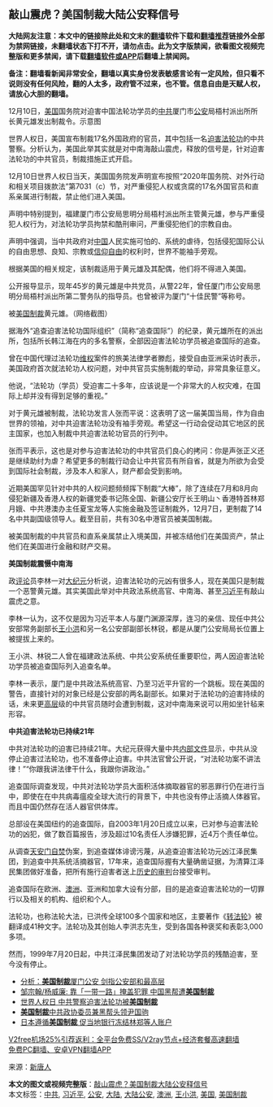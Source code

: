  <h2>敲山震虎？美国制裁大陆公安释信号</h2> <p class="notice"><b>大陆网友注意：本文中的链接除此处和文末的<a href="https://github.com/bannedbook/fanqiang" >翻墙</a>软件下载和<a href="https://github.com/killgcd/justmysocks/blob/master/README.md">翻墙推荐</a>链接外全部为禁网链接，未翻墙状态下打不开，请勿点击。此为文字版禁闻，欲看图文视频完整版和更多禁闻，请下载<a href="https://github.com/bannedbook/fanqiang">翻墙软件或APP</a>后翻墙上禁闻网。</p><p>备注：翻墙看新闻非常安全，翻墙以真实身份发表敏感言论有一定风险，但只看不说则没有任何风险，翻的人太多，政府管不过来，也不管。信息自由是天赋人权，请放心大胆的翻墙。</b></p>  <div class="entry"> <p id="conimg">12月10日，<a href="https://www.bannedbook.org/bnews/tag/%e7%be%8e%e5%9b%bd/" class="st_tag internal_tag" rel="tag" title="标签 美国 下的日志">美国</a>国务院对迫害中国法轮功学员的<a href="https://www.bannedbook.org/bnews/tag/%e4%b8%ad%e5%85%b1/" class="st_tag internal_tag" rel="tag" title="标签 中共 下的日志">中共</a>厦门市<a href="https://www.bannedbook.org/bnews/tag/%e5%85%ac%e5%ae%89/" class="st_tag internal_tag" rel="tag" title="标签 公安 下的日志">公安</a>局梧村派出所所长黄元雄发出制裁令。示意图</p> <p>世界人权日，美国宣布制裁17名外国政府的官员，其中包括一名<span class='wp_keywordlink'><a href="https://www.bannedbook.org/forum11/topic278.html" title="评江泽民与中共相互利用迫害法轮功" target="_blank">迫害法轮功</a></span>的中共警察。分析认为，美国此举其实就是对中南海敲山震虎，释放的信号是，针对迫害法轮功的中共官员，制裁措施正式开启。</p> <p>12月10日世界人权日当天，美国国务院发声明宣布按照“2020年国务院、对外行动和相关项目拨款法”第7031（c）节，对严重侵犯人权或贪腐的17名外国官员和直系亲属进行制裁，禁止他们进入美国。</p> <p>声明中特别提到，福建厦门市公安局思明分局梧村派出所主管黄元雄，参与严重侵犯人权行为，对法轮功学员拘禁和酷刑审问，严重侵犯他们的宗教自由。</p> <p>声明中强调，当中共政府对<span class='wp_keywordlink_affiliate'><a href="https://www.bannedbook.org/" title="中国" target="_blank">中国</a></span>人民实施可怕的、系统的虐待，包括侵犯国际公认的自由思想、良知、宗教或<span class='wp_keywordlink'><a href="https://www.bannedbook.org/forum11/topic307.html" title="禁片：在中国宗教信仰自由吗？" target="_blank">信仰自由</a></span>的权利时，世界不能袖手旁观。</p> <p>根据美国的相关规定，该制裁适用于黄元雄及其配偶，他们将不得进入美国。</p> <p>公开报导显示，现年45岁的黄元雄是中共党员，从警22年，曾任厦门市公安局思明分局梧村派出所第二警务队的指导员。也曾被评为厦门“十佳民警”等称号。</p>  <p>被<a href="https://www.bannedbook.org/bnews/tag/%E7%BE%8E%E5%9B%BD%E5%88%B6%E8%A3%81/" class="st_tag internal_tag" rel="tag" title="标签 美国制裁 下的日志">美国制裁</a>黄元雄。（网络截图）</p> <p>据海外“追查迫害法轮功国际组织”（简称“追查国际”）的纪录，黄元雄所在的派出所，包括所长韩江海在内的多名警察，全部因迫害法轮功学员被追查国际的追查。</p> <p>曾在中国代理过法轮功<span class='wp_keywordlink_affiliate'><a href="https://www.bannedbook.org/bnews/weiquan/" title="维权" target="_blank">维权</a></span>案件的旅美法律学者滕彪，接受自由亚洲采访时表示，美国政府首次就法轮功人权问题，对中共官员实施制裁的举动，非常具象征意义。</p> <p>他说，“法轮功（学员）受迫害二十多年，应该说是一个非常大的人权灾难，在国际上却并没有得到足够的重视。”</p> <p>对于黄元雄被制裁，法轮功发言人张而平说：这表明了这一届美国当局，作为自由世界的领袖，对中共迫害法轮功没有袖手旁观。希望这一行动会促动其它地区的民主国家，也加入制裁中共迫害法轮功官员的行列中。</p> <p>张而平表示，这也是对参与迫害法轮功的中共官员们良心的拷问：你是声张正义还是继续助纣为虐？希望更多的制裁行动会让中共官员有所自省，就是为所欲为会受到国际社会制裁，涉及本人和家人，财产都会受到影响。</p> <p>近期美国罕见针对中共的人权问题频频挥下制裁“大棒”，除了连续在7月和8月向侵犯新疆及香港人权的新疆党委书记陈全国、新疆公安厅长王明山丶香港特首林郑月娥、中共港澳办主任夏宝龙等人实施金融及签证制裁外，12月7日，更制裁了14名中共副国级领导人。截至目前，共有30名中港官员被美国制裁。</p>  <p>被美国制裁的中共官员和直系亲属禁止入境美国，并被冻结他们在美国资产，禁止他们在美国进行金融和财产交易。</p> <p><strong>美国制裁震慑中南海</strong></p> <p>政<span class='wp_keywordlink_affiliate'><a href="https://www.bannedbook.org/bnews/comments/" title="新闻评论" target="_blank">评论</a></span>员李林一对<span class='wp_keywordlink_affiliate'><a href="http://www.epochtimes.com/" title="大纪元" target="_blank">大纪元</a></span>分析说，迫害法轮功的元凶有很多人，现在美国只是制裁一个恶警黄元雄。其实美国此举对中共政法系统高官、中南海、甚至<a href="https://www.bannedbook.org/bnews/tag/%e4%b9%a0%e8%bf%91%e5%b9%b3/" class="st_tag internal_tag" rel="tag" title="标签 习近平 下的日志">习近平</a>有敲山震虎之意。</p> <p>李林一认为，这不仅是因为习近平本人与厦门渊源深厚，连习的亲信、现任中共公安部常务副部长<a href="https://www.bannedbook.org/bnews/tag/%e7%8e%8b%e5%b0%8f%e6%b4%aa/" class="st_tag internal_tag" rel="tag" title="标签 王小洪 下的日志">王小洪</a>和另一名公安部副部长林锐，都是从厦门公安局局长位置上被提拔上来的。</p> <p>王小洪、林锐二人曾在福建政法系统、中共公安系统任重要职位，两人因迫害法轮功学员被追查国际列入追查名单。</p> <p>李林一表示，厦门是中共政法系统高官、乃至习近平升官的一个跳板。现在美国的警告，直接针对的对象已经是公安部的两名副部长。如果对于法轮功的迫害持续的话，未来更<span class='wp_keywordlink_affiliate'><a href="https://www.bannedbook.org/bnews/ccpdope/" title="中共高层内幕" target="_blank">高层</a></span>级的中共官员随时会遭到制裁，这对中南海来说可以用如坐针毡来形容。</p> <p><strong>中共迫害法轮功已持续21年</strong></p>  <p>中共对法轮功的迫害已持续21年。大纪元获得大量中共<span class='wp_keywordlink'><a href="https://www.bannedbook.org/forum34/" title="中共内部文件 中共保密文件 解密文件" target="_blank">内部文件</a></span>显示，中共从没停止迫害过法轮功，也不准备停止迫害。中共法官曾公开说，“对法轮功案不讲法律！”“你跟我讲法律干什么，我跟你讲政治。”</p> <p>追查国际调查发现，中共对法轮功学员大面积活体摘取器官的邪恶罪行仍在进行当中，即使在在中共病毒瘟疫全球大流行的背景下，中共也没有停止活摘人体器官。而且中国仍然存在活人器官供体库。</p> <p>总部设在美国纽约的追查国际，自2003年1月20日成立以来，已对参与迫害法轮功的凶犯，做了数百篇报告，涉及超过10名责任人涉嫌犯罪，近4万个责任单位。</p> <p>从调查<span class='wp_keywordlink'><a href="https://www.bannedbook.org/forum7/topic126.html" title="天安门自焚真相" target="_blank">天安门自焚</a></span>伪案，到追查媒体诽谤污蔑，从追查迫害法轮功元凶江泽民集团，到追查中共系统活摘器官，17年来，追查国际握有大量确凿证据，为清算江泽民集团做好准备，把所有施行迫害者送上<span class='wp_keywordlink'><a href="https://www.bannedbook.org/forum2/topic1640.html" title="正见网《历史的审判》" target="_blank">历史的审判</a></span>台接受审判。</p> <p>追查国际在欧洲、<a href="https://www.bannedbook.org/bnews/tag/%e6%be%b3%e6%b4%b2/" class="st_tag internal_tag" rel="tag" title="标签 澳洲 下的日志">澳洲</a>、亚洲和加拿大设有分部，目的是追查迫害法轮功的一切罪行以及相关的机构、组织和个人。</p> <p>法轮功，也称法轮大法，已洪传全球100多个国家和地区，主要著作《<span class='wp_keywordlink'><a href="https://gb.falundafa.org/chigb/zfl.htm" title="《转法轮》" target="_blank">转法轮</a></span>》被翻译成41种文字。法轮功及其创始人李洪志先生，受到各国各种褒奖和表彰3,000多项。</p> <p>然而，1999年7月20日起，中共江泽民集团发动了对法轮功学员的残酷迫害，至今没有停止。</p>  <ul class='op-related-articles' title='相关阅读'> <li><a href='https://www.bannedbook.org/bnews/cbnews/20201212/1446114.html' target='_blank'>分析：<b>美国制裁</b>厦门公安 剑指公安部和最高层</a></li> <li><a href='https://www.bannedbook.org/bnews/baitai/20201211/1445702.html' target='_blank'>邹宗翰/杨威廉: 靠「一带一路」掩盖犯罪 中国黑帮遭<b>美国制裁</b></a></li> <li><a href='https://www.bannedbook.org/bnews/bannedvideo/20201211/1445688.html' target='_blank'>世界人权日 中共警察迫害法轮功被<b>美国制裁</b></a></li> <li><a href='https://www.bannedbook.org/bnews/bannedvideo/20201211/1445508.html' target='_blank'><b>美国制裁</b>中共政协委员兼黑帮头领尹国驹</a></li> <li><a href='https://www.bannedbook.org/bnews/cnnews/hknews/20201210/1445441.html' target='_blank'>日本遵循<b>美国制裁</b> 促当地银行冻结林郑等人账户</a></li> </ul> <p class="texttj"> <a href="https://www.bannedbook.org/forum23/topic22702.html" target="_blank">V2free机场25%引荐返利：全平台免费SS/V2ray节点+经济套餐高速翻墙</a><br/> <a href="https://github.com/bannedbook/fanqiang/wiki/%E7%A6%81%E9%97%BB%E7%BD%91%E5%AE%89%E5%8D%93%E7%BF%BB%E5%A2%99%E6%96%B0%E9%97%BBAPP" target="_blank">免费PC翻墙、安卓VPN翻墙APP</a></p><p> 来源：<span class='wp_keywordlink_affiliate'><a href="https://www.ntdtv.com/" title="新唐人">新唐人</a></span> </p><a name='sharetosocial'></a>       <div><b>本文的图文或视频完整版</b>：<a href='https://www.bannedbook.org/bnews/cbnews/20201212/1446432.html'>敲山震虎？美国制裁大陆公安释信号</a></div>  </div><!--END ENTRY--> <div class="postfooter"> <div>本文标签：<a href="https://www.bannedbook.org/bnews/tag/%e4%b8%ad%e5%85%b1/" rel="tag">中共</a>, <a href="https://www.bannedbook.org/bnews/tag/%e4%b9%a0%e8%bf%91%e5%b9%b3/" rel="tag">习近平</a>, <a href="https://www.bannedbook.org/bnews/tag/%e5%85%ac%e5%ae%89/" rel="tag">公安</a>, <a href="https://www.bannedbook.org/bnews/tag/%e5%a4%a7%e9%99%86/" rel="tag">大陆</a>, <a href="https://www.bannedbook.org/bnews/tag/%E5%A4%A7%E9%99%86%E5%85%AC%E5%AE%89/" rel="tag">大陆公安</a>, <a href="https://www.bannedbook.org/bnews/tag/%e6%be%b3%e6%b4%b2/" rel="tag">澳洲</a>, <a href="https://www.bannedbook.org/bnews/tag/%e7%8e%8b%e5%b0%8f%e6%b4%aa/" rel="tag">王小洪</a>, <a href="https://www.bannedbook.org/bnews/tag/%e7%be%8e%e5%9b%bd/" rel="tag">美国</a>, <a href="https://www.bannedbook.org/bnews/tag/%E7%BE%8E%E5%9B%BD%E5%88%B6%E8%A3%81/" rel="tag">美国制裁</a></div>  </div><!--END POSTFOOTER--> 